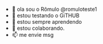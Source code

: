 - 👋 ola sou o Rômulo @romuloteste1
- 👀 estou testando o GiTHUB 
- 🌱 estou sempre aprendendo 
- 💞️ estou colaborando.
- 📫 me envie msg 
<!---
romuloteste1/romuloteste1 is a ✨ special ✨ repository because its `README.md` (this file) appears on your GitHub profile.
You can click the Preview link to take a look at your changes.
--->
